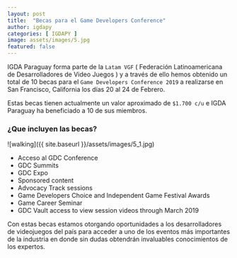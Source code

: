 ```yaml
---
layout: post
title:  "Becas para el Game Developers Conference"
author: igdapy
categories: [ IGDAPY ]
image: assets/images/5.jpg
featured: false
---
```

IGDA Paraguay forma parte de la `Latam VGF` ( Federación Latinoamericana de Desarrolladores de Video Juegos ) y a través de ello hemos obtenido un total de 10 becas para el `Game Developers Conference 2019` a realizarse en San Francisco, California los días 20 al 24 de Febrero.

Estas becas tienen actualmente un valor aproximado de `$1.700 c/u` e IGDA Paraguay ha beneficiado a 10 de sus miembros.

### ¿Que incluyen las becas?

![walking]({{ site.baseurl }}/assets/images/5_1.jpg)
- Acceso al GDC Conference
- GDC Summits
- GDC Expo
- Sponsored content
- Advocacy Track sessions
- Game Developers Choice and Independent Game Festival Awards
- Game Career Seminar
- GDC Vault access to view session videos through March 2019

Con estas becas estamos otorgando oportunidades a los desarrolladores de videojuegos del país para acceder a uno de los eventos más importantes de la industria en donde sin dudas obtendrán invaluables conocimientos de los expertos.
